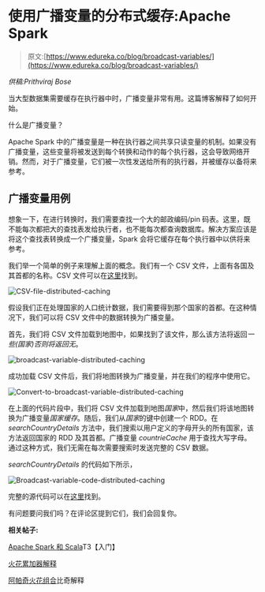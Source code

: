 # 使用广播变量的分布式缓存:Apache Spark

> 原文:[https://www.edureka.co/blog/broadcast-variables/](https://www.edureka.co/blog/broadcast-variables/)

*供稿:Prithviraj Bose*

当大型数据集需要缓存在执行器中时，广播变量非常有用。这篇博客解释了如何开始。

什么是广播变量？

Apache Spark 中的广播变量是一种在执行器之间共享只读变量的机制。如果没有广播变量，这些变量将被发送到每个转换和动作的每个执行器，这会导致网络开销。然而，对于广播变量，它们被一次性发送给所有的执行器，并被缓存以备将来参考。

## 广播变量用例

想象一下，在进行转换时，我们需要查找一个大的邮政编码/pin 码表。这里，既不能每次都把大的查找表发给执行者，也不能每次都查询数据库。解决方案应该是将这个查找表转换成一个广播变量，Spark 会将它缓存在每个执行器中以供将来参考。

我们举一个简单的例子来理解上面的概念。我们有一个 CSV 文件，上面有各国及其首都的名称。CSV 文件可以在[这里](https://github.com/prithvirajbose/spark-dev/blob/master/data/countries.csv)找到。

![CSV-file-distributed-caching](../Images/b0e8e07cedbf794bd150e74409628adb.png)

假设我们正在处理国家的人口统计数据，我们需要得到那个国家的首都。在这种情况下，我们可以将 CSV 文件中的数据转换为广播变量。

首先，我们将 CSV 文件加载到地图中，如果找到了该文件，那么该方法将返回*一些(国家)*否则将返回*无*。

![broadcast-variable-distributed-caching](../Images/6f16f709e2a158f64e636b2863201aa2.png)

成功加载 CSV 文件后，我们将地图转换为广播变量，并在我们的程序中使用它。

![Convert-to-broadcast-variable-distributed-caching](../Images/defd7dc3eb213029dab787c3c28a701b.png)

在上面的代码片段中，我们将 CSV 文件加载到地图*国家*中，然后我们将该地图转换为广播变量*国家缓存*。随后，我们从*国家*的键中创建一个 RDD。在 *searchCountryDetails* 方法中，我们搜索以用户定义的字母开头的所有国家，该方法返回国家的 RDD 及其首都。广播变量 *countrieCache* 用于查找大写字母。通过这种方式，我们无需在每次需要搜索时发送完整的 CSV 数据。

*searchCountryDetails* 的代码如下所示，

![Broadcast-variable-code-distributed-caching](../Images/f97c6516a0e343135d1f705aff6cc085.png)

完整的源代码可以在[这里](https://github.com/prithvirajbose/spark-dev/blob/master/src/main/scala/examples/TestBroadcastVariables.scala)找到。

有问题要问我们吗？在评论区提到它们，我们会回复你。

**相关帖子:**

[Apache Spark 和 Scala](https://www.edureka.co/apache-spark-scala-training "Get started with Apache Spark and Scala")T3【入门】

[火花累加器解释](https://www.edureka.co/blog/spark-accumulators-explained)

[阿帕奇火花组合](https://www.edureka.co/blog/apache-spark-combinebykey-explained)比奇解释